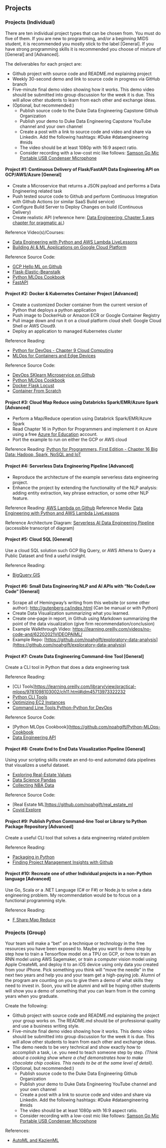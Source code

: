 ## Projects

### Projects (Individual)

There are ten individual project types that can be chosen from.  You must do five of them.  If you are new to programming, and/or a beginning MIDS student, it is recommended you mostly stick to the label [General].  If you have strong programming skills it is recommended you choose of mixture of [General] and [Advanced].

The deliverables for each project are:

* Github project with source code and README.md explaining project
* Weekly 30-second demo and link to source code in progress via GitHub branch
* Five-minute final demo video showing how it works.  This demo video should be submitted into group discussion for the week it is due.  This will allow other students to learn from each other and exchange ideas.
* (Optional, but recommended:)
    * Publish source code to the Duke Data Engineering Capstone Github Organization
    * Publish your demo to Duke Data Engineering Capstone YouTube channel and your own channel
    * Create a post with a link to source code and video and share via Linkedin.  Add the following hashtags:  #Duke #dataengineering #mids
    * The video should be at least 1080p with 16:9 aspect ratio.
    * Consider recording with a  low-cost mic like follows:  [Samson Go Mic Portable USB Condenser Microphone](https://www.amazon.com/Samson-Mic-Portable-Condenser-Microphone/dp/B001R76D42/)

#### Project #1:  Continuous Delivery of Flask/FastAPI Data Engineering API on GCP/AWS/Azure [General]

* Create a Microservice that returns a JSON payload and performs a Data Engineering related task
* Push tested source code to Github and perform Continuous Integration with Github Actions (or similar SaaS Build service)
* Configure Build Server to Deploy Changes on build (Continuous Delivery)
* Create realistic API (reference here:  [Data Engineering: Chapter 5 aws chapter for pragmatic ai.](https://github.com/noahgift/pai-aws))

Reference Video(s)/Courses:

* [Data Engineering with Python and AWS Lambda LiveLessons](https://learning.oreilly.com/videos/data-engineering-with/9780135964330)
* [Building AI & ML Applications on Google Cloud Platform](https://learning.oreilly.com/videos/building-ai-applications/9780135973462)

Reference Source Code: 

* [GCP Hello ML on Github](https://github.com/noahgift/gcp-hello-ml)
* [Flask-Elastic-Beanstalk](https://github.com/noahgift/Flask-Elastic-Beanstalk)
* [Python MLOps Cookbook](https://github.com/noahgift/Python-MLOps-Cookbook)
* [FastAPI](https://learning.oreilly.com/videos/fast-documented-machine/50117VIDEOPAIML/)

#### Project #2:  Docker & Kubernetes Container Project [Advanced]

* Create a customized Docker container from the current version of Python that deploys a python application
* Push image to DockerHub or Amazon ECR or Google Container Registry
* Pull image down and run it on a cloud platform cloud shell:  Google Cloud Shell or AWS Cloud9.
* Deploy an application to managed Kubernetes cluster

Reference Reading:  

* [Python for DevOps - Chapter 9 Cloud Computing](https://learning.oreilly.com/library/view/python-for-devops/9781492057680/ch09.html#containers-docker)
* [MLOps for Containers and Edge Devices](https://learning.oreilly.com/library/view/practical-mlops/9781098103002/ch03.html#Section-containers)

Reference Source Code: 

* [DevOps SKlearn Microservice on Github](https://github.com/noahgift/container-revolution-devops-microservices)
* [Python MLOps Cookbook](https://github.com/noahgift/Python-MLOps-Cookbook)
* [Docker Flask Locust](https://github.com/noahgift/docker-flask-locust)
* [Container From Scratch](https://github.com/noahgift/container-from-scratch-python)

#### Project #3:  Cloud Map Reduce using Databricks Spark/EMR/Azure Spark [Advanced]

* Perform a Map/Reduce operation using Databrick Spark/EMR/Azure Spark
* Read Chapter 16 in Python for Programmers and implement it on Azure using a free [Azure for Education](https://azure.microsoft.com/en-us/education/) account. 
* Port the example to run on either the GCP or AWS cloud

Reference Reading:  [Python for Programmers, First Edition - Chapter 16 Big Data: Hadoop, Spark, NoSQL and IoT](https://learning.oreilly.com/library/view/python-for-programmers/9780135231364/ch16.xhtml#ch16)

#### Project #4:  Serverless Data Engineering Pipeline [Advanced]

* Reproduce the architecture of the example serverless data engineering project.
* Enhance the project by extending the functionality of the NLP analysis:  adding entity extraction, key phrase extraction, or some other NLP feature.

Reference Reading:  [AWS Lambda on Github](https://github.com/noahgift/awslambda)
Reference Media:  [Data Engineering with Python and AWS Lambda LiveLessons](https://learning.oreilly.com/videos/data-engineering-with/9780135964330)

Reference Architecture Diagram: [Serverless AI Data Engineering Pipeline](https://user-images.githubusercontent.com/58792/55354483-bae7af80-547a-11e9-9909-a5621251065b.png) (accessible transcript of diagram)

#### Project #5:  Cloud SQL [General]

Use a cloud SQL solution such GCP Big Query, or AWS Athena to Query a Public Dataset and find a useful insight.

Reference Reading:

* [BigQuery GIS](https://cloud.google.com/bigquery/docs/gis-getting-started)


#### Project #6:  Small Data Engineering NLP and AI APIs with “No Code/Low Code” [General]

* Scrape all of Hemingway’s writing from this website (or some other author):  http://gutenberg.ca/index.html (Can be manual or with Python)
* Create Data Visualization summarizing what you learned.
* Create one-page in report, in Github using Markdown summarizing the point of the data visualization (give firm recommendation/conclusion)
* Example Walkthrough Video:  https://learning.oreilly.com/videos/no-code-and/62202021VIDEOPAIML/
* Example Repo:  [https://github.com/noahgift/exploratory-data-analysis](https://github.com/noahgift/exploratory-data-analysis)

#### Project #7:  Create Data Engineering Command-line Tool [General]

Create a CLI tool in Python that does a data engineering task

Reference Reading: 

* [CLI Tools]https://learning.oreilly.com/library/view/practical-mlops/9781098103002/ch11.html#idm45713973322232
* [Python CLI Tools](https://paiml.com/docs/home/books/python-command-line-tools/)
* [Optimizing EC2 Instances](https://learning.oreilly.com/library/view/pragmatic-ai-an/9780134863924/ch09.xhtml#ch09lev1sub1)
* [Command Line Tools Python-Python for DevOps](https://learning.oreilly.com/library/view/python-for-devops/9781492057680/ch03.html#idm46114720418584)

Reference Source Code: 
* [Python MLOps Cookbook](https://github.com/noahgift/Python-MLOps-Cookbook
* [Data Engineering API](https://github.com/noahgift/pai-aws)

#### Project #8:  Create End to End Data Visualization Pipeline [General]

Using your scripting skills create an end-to-end automated data pipelines that visualizes a useful dataset.  


* [Exploring Real-Estate Values](https://learning.oreilly.com/library/view/pragmatic-ai-an/9780134863924/ch10.xhtml#ch10lev1)
* [Data Science Pandas](https://paiml.com/docs/home/books/minimal-python/chapter07-data-science-pandas/)
* [Collecting NBA Data](https://learning.oreilly.com/library/view/pragmatic-ai-an/9780134863924/part03.xhtml)

Reference Source Code: 

* [Real Estate ML]https://github.com/noahgift/real_estate_ml
* [Covid Explore](https://github.com/paiml/minimal-python/blob/master/Chapter7_data_science.ipynb)

#### Project #9:  Publish Python Command-line Tool or Library to Python Package Repository [Advanced]

Create a useful CLI tool that solves a data engineering related problem

Reference Reading: 

* [Packaging in Python](https://learning.oreilly.com/library/view/python-for-devops/9781492057680/ch05.html#idm46114712983992)
* [Finding Project Management Insights with Github](https://learning.oreilly.com/library/view/pragmatic-ai-an/9780134863924/ch08.xhtml#ch08lev1)


#### Project #10:  Recreate one of other Individual projects in a non-Python language [Advanced]

Use Go, Scala or a .NET Language (C# or F#) or Node.js to solve a data engineering problem.  My recommendation would be to focus on a functional programming style.

Reference Reading: 

* [F Sharp Map Reduce](https://docs.microsoft.com/en-us/archive/msdn-magazine/2011/april/msdn-magazine-mapreduce-in-fsharp-parsing-log-files-with-fsharp-mapreduce-and-microsoft-azure)

### Projects (Group)

Your team will make a “bet” on a technique or technology in the free resources you have been exposed to.  Maybe you want to demo step by step how to train a Tensorflow model on a TPU on GCP, or how to train an RNN model using AWS Sagemaker, or train a computer vision model using Apple CreateML and deploy it to an iOS device using only data you created from your iPhone.  Pick something you think will “move the needle” in the next two years and help you and your team get a high-paying job.  Alumni of the program are counting on you to give them a demo of what skills they need to invest in.  Soon, you will be alumni and will be hoping other students will show you a demo of something that you can learn from in the coming years when you graduate.

Create the following:

* Github project with source code and README.md explaining the project your group works on.  The README.md should be of professional quality and use a business writing style.
* Five-minute final demo video showing how it works.  This demo video should be submitted into group discussion for the week it is due.  This will allow other students to learn from each other and exchange ideas.
* The demo needs to be very technical and show exactly how to accomplish a task, i.e. you need to teach someone step by step.  _(Think about a cooking show where a chef demonstrates how to make chocolate chip cookies.  This needs to be at the same level of detail)._
* (Optional, but recommended:)
    * Publish source code to the Duke Data Engineering Github Organization
    * Publish your demo to Duke Data Engineering  YouTube channel and your own channel
    * Create a post with a link to source code and video and share via Linkedin.  Add the following hashtags:  #Duke #dataengineering #mids
    * The video should be at least 1080p with 16:9 aspect ratio.
    * Consider recording with a  low-cost mic like follows:  [Samson Go Mic Portable USB Condenser Microphone](https://www.amazon.com/Samson-Mic-Portable-Condenser-Microphone/dp/B001R76D42/)

References:

* [AutoML and KazienML](https://learning.oreilly.com/library/view/practical-mlops/9781098103002/ch05.html#idm45713986170936)
